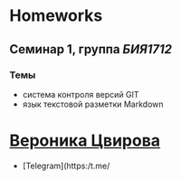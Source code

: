 # Homeworks
## Семинар 1, группа *БИЯ1712*
### Темы
* система контроля версий GIT
* язык текстовой разметки Markdown
# [Вероника Цвирова](mailto:tsvirova.swetlana@yandex.ru)
* [Telegram](https:/t.me/
